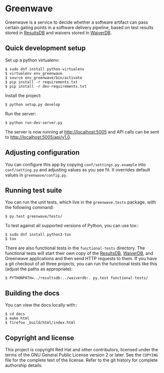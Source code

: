 # Greenwave

Greenwave is a service to decide whether a software artifact can pass certain 
gating points in a software delivery pipeline, based on test results stored in 
[ResultsDB](https://pagure.io/taskotron/resultsdb) and waivers stored in 
[WaiverDB](https://pagure.io/waiverdb).

## Quick development setup

Set up a python virtualenv:

    $ sudo dnf install python-virtualenv
    $ virtualenv env_greenwave
    $ source env_greenwave/bin/activate
    $ pip install -r requirements.txt
    $ pip install -r dev-requirements.txt

Install the project:

    $ python setup.py develop

Run the server:

    $ python run-dev-server.py

The server is now running at <http://localhost:5005> and API calls can be sent to
<http://localhost:5005/api/v1.0>.

## Adjusting configuration

You can configure this app by copying `conf/settings.py.example` into
`conf/setting.py` and adjusting values as you see fit. It overrides default
values in `greenwave/config.py`.

## Running test suite

You can run the unit tests, which live in the `greenwave.tests` package, with
the following command:

    $ py.test greenwave/tests/

To test against all supported versions of Python, you can use tox::

    $ sudo dnf install python3-tox
    $ tox

There are also functional tests in the `functional-tests` directory.
The functional tests will start their own copy of the
[ResultsDB](https://pagure.io/taskotron/resultsdb),
[WaiverDB](https://pagure.io/waiverdb), and Greenwave applications and then 
send HTTP requests to them. If you have a git checkout of all three projects, 
you can run the functional tests like this (adjust the paths as appropriate):

    $ PYTHONPATH=../resultsdb:../waiverdb:. py.test functional-tests/

## Building the docs

You can view the docs locally with::

    $ cd docs
    $ make html
    $ firefox _build/html/index.html

## Copyright and license

This project is copyright Red Hat and other contributors, licensed under the
terms of the GNU General Public License version 2 or later. See the `COPYING`
file for the complete text of the license. Refer to the git history for
complete authorship details.
